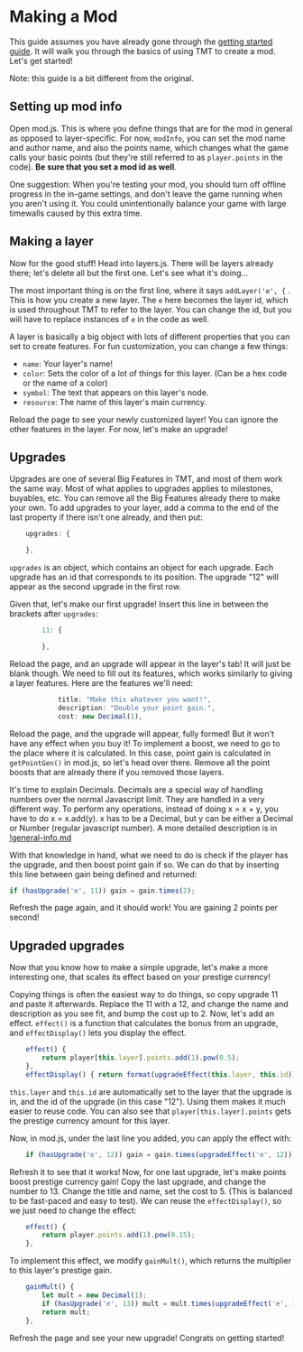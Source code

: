 # Making a Mod

This guide assumes you have already gone through the [getting started guide](getting-started.md). It will walk you through the basics of using TMT to create a mod. Let's get started!

Note: this guide is a bit different from the original.

## Setting up mod info

Open mod.js. This is where you define things that are for the mod in general as opposed to layer-specific. For now, `modInfo`, you can set the mod name and author name, and also the points name, which changes what the game calls your basic points (but they're still referred to as `player.points` in the code). **Be sure that you set a mod id as well**.

One suggestion: When you're testing your mod, you should turn off offline progress in the in-game settings, and don't leave the game running when you aren't using it. You could unintentionally balance your game with large timewalls caused by this extra time. 

## Making a layer

Now for the good stuff! Head into layers.js. There will be layers already there; let's delete all but the first one. Let's see what it's doing...

The most important thing is on the first line, where it says `addLayer('e', {` . This is how you create a new layer. The `e` here becomes the layer id, which is used throughout TMT to refer to the layer. You can change the id, but you will have to replace instances of `e` in the code as well.

A layer is basically a big object with lots of different properties that you can set to create features. For fun customization, you can change a few things:

- `name`: Your layer's name!
- `color`: Sets the color of a lot of things for this layer. (Can be a hex code or the name of a color)
- `symbol`: The text that appears on this layer's node.
- `resource`: The name of this layer's main currency.

Reload the page to see your newly customized layer! You can ignore the other features in the layer. For now, let's make an upgrade!

## Upgrades

Upgrades are one of several Big Features in TMT, and most of them work the same way. Most of what applies to upgrades applies to milestones, buyables, etc. You can remove all the Big Features already there to make your own. To add upgrades to your layer, add a comma to the end of the last property if there isn't one already, and then put:

```js
    upgrades: {

    },
```

`upgrades` is an object, which contains an object for each upgrade. Each upgrade has an id that corresponds to its position. The upgrade "12" will appear as the second upgrade in the first row.

Given that, let's make our first upgrade! Insert this line in between the brackets after `upgrades`:

```js
        11: {

        },
```

Reload the page, and an upgrade will appear in the layer's tab! It will just be blank though. We need to fill out its features, which works similarly to giving a layer features. Here are the features we'll need:

```js
            title: "Make this whatever you want!",
            description: "Double your point gain.",
            cost: new Decimal(1),
```

Reload the page, and the upgrade will appear, fully formed! But it won't have any effect when you buy it! To implement a boost, we need to go to the place where it is calculated. In this case, point gain is calculated in `getPointGen()` in mod.js, so let's head over there. Remove all the point boosts that are already there if you removed those layers.

It's time to explain Decimals. Decimals are a special way of handling numbers over the normal Javascript limit. They are handled in a very different way. To perform any operations, instead of doing x = x + y, you have to do x = x.add(y). x has to be a Decimal, but y can be either a Decimal or Number (regular javascript number). A more detailed description is in [!general-info.md](/documentation/!general-info.md)

With that knowledge in hand, what we need to do is check if the player has the upgrade, and then boost point gain if so. We can do that by inserting this line between gain being defined and returned:

```js
if (hasUpgrade('e', 11)) gain = gain.times(2);
```

Refresh the page again, and it should work! You are gaining 2 points per second!

## Upgraded upgrades

Now that you know how to make a simple upgrade, let's make a more interesting one, that scales its effect based on your prestige currency!

Copying things is often the easiest way to do things, so copy upgrade 11 and paste it afterwards. Replace the 11 with a 12, and change the name and description as you see fit, and bump the cost up to 2. Now, let's add an effect. `effect()` is a function that calculates the bonus from an upgrade, and `effectDisplay()` lets you display the effect.

```js
    effect() {
        return player[this.layer].points.add(1).pow(0.5);
    },
    effectDisplay() { return format(upgradeEffect(this.layer, this.id)) + "x" }, // Add formatting to the effect
```

`this.layer` and `this.id` are automatically set to the layer that the upgrade is in, and the id of the upgrade (in this case "12"). Using them makes it much easier to reuse code. You can also see that `player[this.layer].points` gets the prestige currency amount for this layer.

Now, in mod.js, under the last line you added, you can apply the effect with:

```js
    if (hasUpgrade('e', 12)) gain = gain.times(upgradeEffect('e', 12));
```

Refresh it to see that it works! Now, for one last upgrade, let's make points boost prestige currency gain! Copy the last upgrade, and change the number to 13. Change the title and name, set the cost to 5. (This is balanced to be fast-paced and easy to test). We can reuse the `effectDisplay()`, so we just need to change the effect:

```js
    effect() {
        return player.points.add(1).pow(0.15);
    },
```

To implement this effect, we modify `gainMult()`, which returns the multiplier to this layer's prestige gain.

```js
    gainMult() {
        let mult = new Decimal(1);
        if (hasUpgrade('e', 13)) mult = mult.times(upgradeEffect('e', 13));
        return mult;
    },
```

Refresh the page and see your new upgrade! Congrats on getting started!
